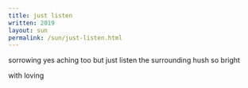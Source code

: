 ```yaml
---
title: just listen
written: 2019
layout: sun
permalink: /sun/just-listen.html
---
```


<div class="poem">
sorrowing yes  
aching too  
but just listen  
the surrounding hush  
so bright

with loving
</div>
